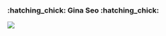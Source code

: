 <h3> :hatching_chick: Gina Seo :hatching_chick: </h3>

<!-- [![Top Langs](https://github-readme-stats-ruby-one.vercel.app/api/top-langs/?username=ginaseo&layout=compact)](https://github.com/ginaseo/github-readme-stats)
<br> -->
<img src="https://hits.seeyoufarm.com/api/count/incr/badge.svg?url=https%3A%2F%2Fgithub.com%2Fginaseo&count_bg=%23A2C83D&title_bg=%23555555&icon=github.svg&icon_color=%23E7E7E7&title=Github&edge_flat=false"/></a>

<!-- ![Gina's GitHub stats](https://github-readme-stats.vercel.app/api?username=ginaseo&show_icons=true&theme=transparent)
<br> -->
<!-- [![Solved.ac
프로필](http://mazassumnida.wtf/api/mini/generate_badge?boj=iamginaseo)](https://solved.ac/iamginaseo) -->

